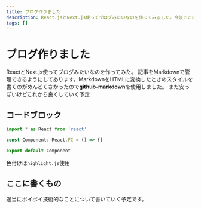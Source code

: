 ```yaml
---
title: ブログ作りました
description: React.jsとNext.js使ってブログみたいなのを作ってみました。今後ここに何か書いていきます。
tags: []
---
```


# ブログ作りました

ReactとNext.js使ってブログみたいなのを作ってみた。
記事をMarkdownで管理できるようにしてあります。MarkdownをHTMLに変換したときのスタイルを書くのがめんどくさかったので**github-markdown**を使用しました。
まだ安っぽいけどこれから良くしていく予定

## コードブロック

```typescript
import * as React from 'react'

const Component: React.FC = () => {}

export default Component
```

色付けは`highlight.js`使用

## ここに書くもの

適当にポイポイ技術的なことについて書いていく予定です。
